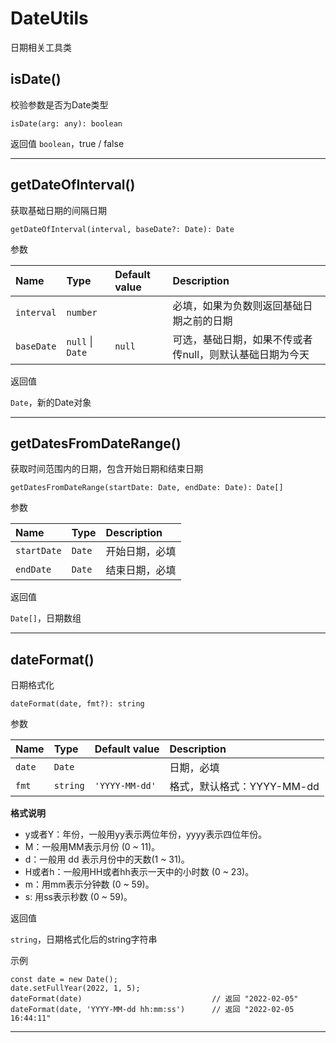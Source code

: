 
# DateUtils

日期相关工具类

## isDate()

校验参数是否为Date类型
```
isDate(arg: any): boolean
```

返回值
`boolean`，true / false

___


## getDateOfInterval()

获取基础日期的间隔日期

```
getDateOfInterval(interval, baseDate?: Date): Date
```

参数

| Name | Type | Default value | Description |
| :------ | :------ | :------ | :------ |
| `interval` | `number` |  | 必填，如果为负数则返回基础日期之前的日期 |
| `baseDate` | ``null`` \| `Date` | `null` | 可选，基础日期，如果不传或者传null，则默认基础日期为今天 |

返回值

`Date`，新的Date对象

___

## getDatesFromDateRange()

获取时间范围内的日期，包含开始日期和结束日期
```
getDatesFromDateRange(startDate: Date, endDate: Date): Date[]
```
参数

| Name | Type | Description |
| :------ | :------ | :------ |
| `startDate` | `Date` | 开始日期，必填 |
| `endDate` | `Date` | 结束日期，必填 |

返回值

`Date[]`，日期数组

___

## dateFormat()

日期格式化

```
dateFormat(date, fmt?): string
```

参数

| Name | Type | Default value | Description |
| :------ | :------ | :------ | :------ |
| `date` | `Date` |  | 日期，必填 |
| `fmt` | `string` | `'YYYY-MM-dd'` | 格式，默认格式：YYYY-MM-dd |

**格式说明**

- y或者Y：年份，一般用yy表示两位年份，yyyy表示四位年份。
- M：一般用MM表示月份 (0 ~ 11)。
- d：一般用 dd 表示月份中的天数(1 ~ 31)。
- H或者h：一般用HH或者hh表示一天中的小时数 (0 ~ 23)。
- m：用mm表示分钟数 (0 ~ 59)。
- s: 用ss表示秒数 (0 ~ 59)。

返回值

`string`，日期格式化后的string字符串

示例

```
const date = new Date();
date.setFullYear(2022, 1, 5);
dateFormat(date)                             // 返回 "2022-02-05"
dateFormat(date, 'YYYY-MM-dd hh:mm:ss')      // 返回 "2022-02-05 16:44:11"
```

___
